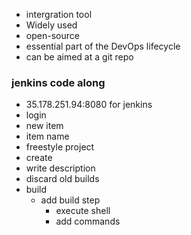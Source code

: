 - intergration tool
- Widely used
- open-source
- essential part of the DevOps lifecycle
- can be aimed at a git repo


### jenkins code along
- 35.178.251.94:8080 for jenkins
- login
- new item
- item name
- freestyle project
- create
- write description
- discard old builds
- build 
  - add build step
    - execute shell
    - add commands

